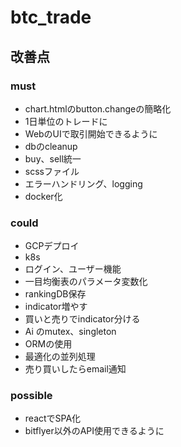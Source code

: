 # btc_trade
## 改善点
### must
- chart.htmlのbutton.changeの簡略化
- 1日単位のトレードに
- WebのUIで取引開始できるように
- dbのcleanup
- buy、sell統一
- scssファイル
- エラーハンドリング、logging
- docker化 

### could
- GCPデプロイ
- k8s
- ログイン、ユーザー機能
- 一目均衡表のパラメータ変数化
- rankingDB保存
- indicator増やす
- 買いと売りでindicator分ける
- Ai のmutex、singleton
- ORMの使用
- 最適化の並列処理
- 売り買いしたらemail通知

### possible
- reactでSPA化
- bitflyer以外のAPI使用できるように